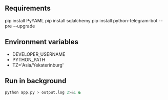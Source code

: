 ## Requirements
pip install PyYAML
pip install sqlalchemy
pip install python-telegram-bot --pre --upgrade

## Environment variables
- DEVELOPER_USERNAME
- PYTHON_PATH
- TZ='Asia/Yekaterinburg'

## Run in background
```bash
python app.py > output.log 2>&1 &
```